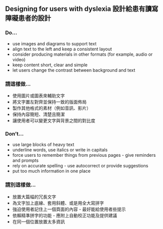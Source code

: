 ## Designing for users with dyslexia 設計給患有讀寫障礙患者的設計

### Do...

* use images and diagrams to support text
* align text to the left and keep a consistent layout
* consider producing materials in other formats (for example, audio or video)
* keep content short, clear and simple
* let users change the contrast between background and text

### 請這樣做…

* 使用圖片或圖表來輔助文字
* 將文字置左對齊並保持一致的版面佈局
* 製作其他格式的素材（例如音訊、影片）
* 保持內容簡短、清楚且簡潔
* 讓使用者可以變更文字與背景之間的對比度

### Don’t...

* use large blocks of heavy text
* underline words, use italics or write in capitals
* force users to remember things from previous pages - give reminders and prompts
* rely on accurate spelling - use autocorrect or provide suggestions
* put too much information in one place

### 請別這樣做…

* 放置大篇幅的冗長文字
* 為文字加上底線、套用斜體、或是用全大寫拼字
* 強迫使用者記住上一個頁面的內容 - 最好能給使用者些提示
* 依賴精準拼字的功能 - 應附上自動校正功能及提供建議
* 在同一個位置放置太多資訊

